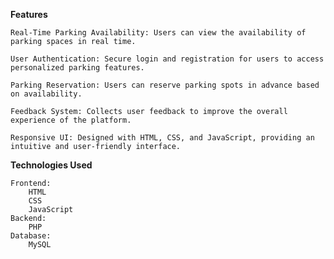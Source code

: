 **Features**

    Real-Time Parking Availability: Users can view the availability of parking spaces in real time.
    
    User Authentication: Secure login and registration for users to access personalized parking features.
    
    Parking Reservation: Users can reserve parking spots in advance based on availability.
    
    Feedback System: Collects user feedback to improve the overall experience of the platform.
    
    Responsive UI: Designed with HTML, CSS, and JavaScript, providing an intuitive and user-friendly interface.

**Technologies Used**

    Frontend:
        HTML
        CSS
        JavaScript
    Backend:
        PHP
    Database:
        MySQL
